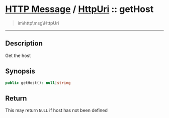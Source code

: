 # [HTTP Message](http.md) / [HttpUri](http-HttpUri.md) :: getHost
 > im\http\msg\HttpUri
____

## Description
Get the host

## Synopsis
```php
public getHost(): null|string
```

## Return
This may return `NULL` if host has not been defined
